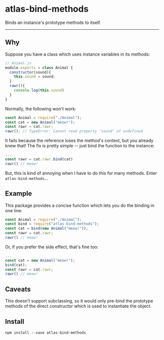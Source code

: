 # atlas-bind-methods

Binds an instance's prototype methods to itself.

---

## Why

Suppose you have a class which uses instance variables in its methods:

```javascript
// Animal.js
module.exports = class Animal {
  constructor(sound){
    this.sound = sound;
  }
  rawr(){
    console.log(this.sound)
  }
}
```

Normally, the following won't work:

```javascript
const Animal = require("./Animal");
const cat = new Animal("meow!");
const rawr = cat.rawr;
rawr(); // TypeError: Cannot read property 'sound' of undefined
```

It fails because the reference loses the method's context, but you already knew that! The fix is pretty simple -- just bind the function to the instance:

```javascript
...
const rawr = cat.rawr.bind(cat)
rawr() // meow!
```

But, this is kind of annoying when I have to do this for many methods. Enter `atlas-bind-methods`...

## Example

This package provides a concise function which lets you do the binding in one line:

```javascript
const Animal = require("./Animal");
const bind = require("atlas-bind-methods");
const cat = bind(new Animal("meow!"));
const rawr = cat.rawr;
rawr() // meow!
```

Or, if you prefer the side effect, that's fine too:

```javascript
...
const cat = new Animal("meow!");
bind(cat);
const rawr = cat.rawr;
rawr() // meow!
```

## Caveats

This doesn't support subclassing, so it would only pre-bind the prototype methods of the direct constructor which is used to instantiate the object.

## Install

```
npm install --save atlas-bind-methods
```